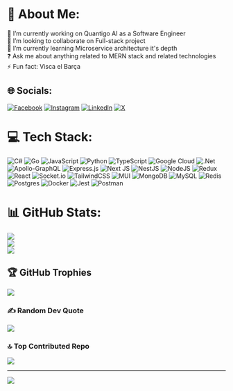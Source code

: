 # 💫 About Me:
🏢 I’m currently working on Quantigo AI as  a Software Engineer <br>👯 I’m looking to collaborate on Full-stack project  <br>🌱 I’m currently learning Microservice architecture it's depth<br>❓ Ask me about anything related to MERN stack and related technologies<br>⚡ Fun fact: Visca el Barça<br>


## 🌐 Socials:
[![Facebook](https://img.shields.io/badge/Facebook-%231877F2.svg?logo=Facebook&logoColor=white)](https://facebook.com/tanzim077) [![Instagram](https://img.shields.io/badge/Instagram-%23E4405F.svg?logo=Instagram&logoColor=white)](https://instagram.com/tanzim077) [![LinkedIn](https://img.shields.io/badge/LinkedIn-%230077B5.svg?logo=linkedin&logoColor=white)](https://linkedin.com/in/ahmedtanzim077) [![X](https://img.shields.io/badge/X-black.svg?logo=X&logoColor=white)](https://x.com/tanzim077) 

# 💻 Tech Stack:
![C#](https://img.shields.io/badge/c%23-%23239120.svg?style=flat&logo=csharp&logoColor=white) ![Go](https://img.shields.io/badge/go-%2300ADD8.svg?style=flat&logo=go&logoColor=white) ![JavaScript](https://img.shields.io/badge/javascript-%23323330.svg?style=flat&logo=javascript&logoColor=%23F7DF1E) ![Python](https://img.shields.io/badge/python-3670A0?style=flat&logo=python&logoColor=ffdd54) ![TypeScript](https://img.shields.io/badge/typescript-%23007ACC.svg?style=flat&logo=typescript&logoColor=white) ![Google Cloud](https://img.shields.io/badge/GoogleCloud-%234285F4.svg?style=flat&logo=google-cloud&logoColor=white) ![.Net](https://img.shields.io/badge/.NET-5C2D91?style=flat&logo=.net&logoColor=white) ![Apollo-GraphQL](https://img.shields.io/badge/-ApolloGraphQL-311C87?style=flat&logo=apollo-graphql) ![Express.js](https://img.shields.io/badge/express.js-%23404d59.svg?style=flat&logo=express&logoColor=%2361DAFB) ![Next JS](https://img.shields.io/badge/Next-black?style=flat&logo=next.js&logoColor=white) ![NestJS](https://img.shields.io/badge/nestjs-%23E0234E.svg?style=flat&logo=nestjs&logoColor=white) ![NodeJS](https://img.shields.io/badge/node.js-6DA55F?style=flat&logo=node.js&logoColor=white) ![Redux](https://img.shields.io/badge/redux-%23593d88.svg?style=flat&logo=redux&logoColor=white) ![React](https://img.shields.io/badge/react-%2320232a.svg?style=flat&logo=react&logoColor=%2361DAFB) ![Socket.io](https://img.shields.io/badge/Socket.io-black?style=flat&logo=socket.io&badgeColor=010101) ![TailwindCSS](https://img.shields.io/badge/tailwindcss-%2338B2AC.svg?style=flat&logo=tailwind-css&logoColor=white) ![MUI](https://img.shields.io/badge/MUI-%230081CB.svg?style=flat&logo=mui&logoColor=white) ![MongoDB](https://img.shields.io/badge/MongoDB-%234ea94b.svg?style=flat&logo=mongodb&logoColor=white) ![MySQL](https://img.shields.io/badge/mysql-%2300000f.svg?style=flat&logo=mysql&logoColor=white) ![Redis](https://img.shields.io/badge/redis-%23DD0031.svg?style=flat&logo=redis&logoColor=white) ![Postgres](https://img.shields.io/badge/postgres-%23316192.svg?style=flat&logo=postgresql&logoColor=white) ![Docker](https://img.shields.io/badge/docker-%230db7ed.svg?style=flat&logo=docker&logoColor=white) ![Jest](https://img.shields.io/badge/-jest-%23C21325?style=flat&logo=jest&logoColor=white) ![Postman](https://img.shields.io/badge/Postman-FF6C37?style=flat&logo=postman&logoColor=white)
# 📊 GitHub Stats:
![](https://github-readme-stats.vercel.app/api?username=tanzim077&theme=dark&hide_border=false&include_all_commits=true&count_private=true)<br/>
![](https://github-readme-streak-stats.herokuapp.com/?user=tanzim077&theme=dark&hide_border=false)<br/>
![](https://github-readme-stats.vercel.app/api/top-langs/?username=tanzim077&theme=dark&hide_border=false&include_all_commits=true&count_private=true&layout=compact)

## 🏆 GitHub Trophies
![](https://github-profile-trophy.vercel.app/?username=tanzim077&theme=onestar&no-frame=false&no-bg=true&margin-w=4)

### ✍️ Random Dev Quote
![](https://quotes-github-readme.vercel.app/api?type=horizontal&theme=dark)

### 🔝 Top Contributed Repo
![](https://github-contributor-stats.vercel.app/api?username=tanzim077&limit=5&theme=dark&combine_all_yearly_contributions=true)

---
[![](https://visitcount.itsvg.in/api?id=tanzim077&icon=1&color=0)](https://visitcount.itsvg.in)

<!-- Proudly created with GPRM ( https://gprm.itsvg.in ) -->
